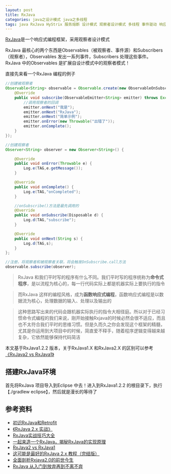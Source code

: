 ```yaml
---
layout: post
title: RxJava
categories: java之设计模式 java之多线程 
tags: java RxJava HyStrix 服务熔断 设计模式 观察者设计模式 多线程 事件驱动 响应式编程 流 Eclipse 
---
```


[RxJava](https://github.com/ReactiveX/RxJava)是一个响应式编程框架，采用观察者设计模式

RxJava 最核心的两个东西是Observables（被观察者、事件源）和Subscribers（观察者），Observables 发出一系列事件，Subscribers 处理这些事件。RxJava 中的Observables 是扩展自设计模式中的观察者模式！

直接先来看一个RxJava 编程的例子

```java
//创建被观察者
Observable<String> observable = Observable.create(new ObservableOnSubscribe<String>() {
    @Override
    public void subscribe(ObservableEmitter<String> emitter) throws Exception {
        //调用观察者的回调
        emitter.onNext("我是");
        emitter.onNext("RxJava");
        emitter.onNext("简单示例");
        emitter.onError(new Throwable("出错了"));
        emitter.onComplete();
    }
});

//创建观察者
Observer<String> observer = new Observer<String>() {

    @Override
    public void onError(Throwable e) {
        Log.e(TAG,e.getMessage());
    }

    @Override
    public void onComplete() {
        Log.e(TAG,"onCompleted");
    }

    //onSubscribe()方法是最先调用的
    @Override
    public void onSubscribe(Disposable d) {
        Log.d(TAG,"subscribe");
    }

    @Override
    public void onNext(String s) {
        Log.d(TAG,s);
    }
};

//注册，将观察者和被观察者关联，将会触发OnSubscribe.call方法
observable.subscribe(observer);
```

>RxJava 和我们平时写的程序有什么不同。我们平时写的程序统称为**命令式程序**，是以流程为核心的，每一行代码实际上都是机器实际上要执行的指令

>而RxJava 这样的编程风格，成为**函数响应式编程**，函数响应式编程是以数据流为核心，处理数据的输入、处理以及输出的

>这种思路写出来的代码会跟机器实际执行的指令大相径庭。所以对于已经习惯命令式编程的我们来说，刚开始接触Rxjava的时候必然会很不适应，而且也不太符合我们平时的思维习惯。但是久而久之你会发现这个框架的精髓，尤其是你运用到大项目中的时候，简直爱不释手，随着程序逻辑变得越来越复杂，它依然能够保持代码简洁

本文基于RxJava1.2.2 版本，关于RxJava1.X 和RxJava2.X 的区别可以参考[《RxJava2 vs RxJava1》](https://www.jianshu.com/p/850af4f09b61)

## 搭建RxJava环境

首先将RxJava 项目导入到Eclipse 中去！进入到RxJava1.2.2 的根目录下，执行【./gradlew eclipse】，然后就是漫长的等待了



## 参考资料

* [初识RxJava和Retrofit](https://blog.csdn.net/fantz110/article/details/51707396)
* [《RxJava 2.x 实战》](https://www.jianshu.com/p/9d0db48426ee)
* [RxJava实战技巧大全](https://www.jianshu.com/p/14f55d3368ed)
* [一起来造一个RxJava，揭秘RxJava的实现原理](https://blog.csdn.net/tellh/article/details/71534704)
* [RxJava2 vs RxJava1](https://www.jianshu.com/p/850af4f09b61)
* [这可能是最好的RxJava 2.x 教程（完结版）](https://www.jianshu.com/p/0cd258eecf60)
* [全面剖析Rxjava2.0的前世今生](https://blog.csdn.net/monkey646812329/article/details/76440648)
* [RxJava 从入门到放弃再到不离不弃](https://www.daidingkang.cc/2017/05/19/Rxjava/)